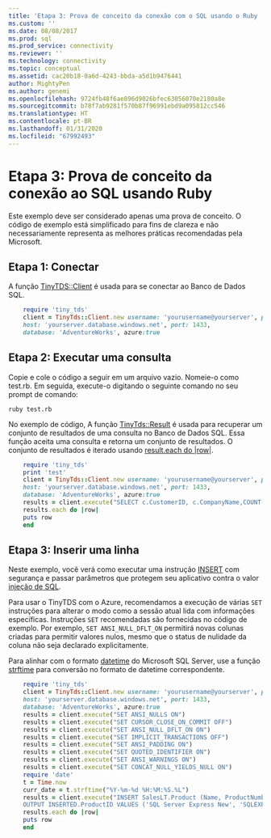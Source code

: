 ```yaml
---
title: 'Etapa 3: Prova de conceito da conexão com o SQL usando o Ruby | Microsoft Docs'
ms.custom: ''
ms.date: 08/08/2017
ms.prod: sql
ms.prod_service: connectivity
ms.reviewer: ''
ms.technology: connectivity
ms.topic: conceptual
ms.assetid: cac20b18-0a6d-4243-bbda-a5d1b9476441
author: MightyPen
ms.author: genemi
ms.openlocfilehash: 9724fb48f6ae896d9026bfec63056070e2180a8e
ms.sourcegitcommit: b78f7ab9281f570b87f96991ebd9a095812cc546
ms.translationtype: HT
ms.contentlocale: pt-BR
ms.lasthandoff: 01/31/2020
ms.locfileid: "67992493"
---
```

# <a name="step-3-proof-of-concept-connecting-to-sql-using-ruby"></a>Etapa 3: Prova de conceito da conexão ao SQL usando Ruby

Este exemplo deve ser considerado apenas uma prova de conceito.  O código de exemplo está simplificado para fins de clareza e não necessariamente representa as melhores práticas recomendadas pela Microsoft.  
  
## <a name="step-1--connect"></a>Etapa 1:  Conectar  
  
A função [TinyTDS::Client](https://github.com/rails-sqlserver/tiny_tds) é usada para se conectar ao Banco de Dados SQL.  
  
``` ruby
    require 'tiny_tds'  
    client = TinyTds::Client.new username: 'yourusername@yourserver', password: 'yourpassword',  
    host: 'yourserver.database.windows.net', port: 1433,  
    database: 'AdventureWorks', azure:true  
```  
  
## <a name="step-2--execute-a-query"></a>Etapa 2:  Executar uma consulta  
  
Copie e cole o código a seguir em um arquivo vazio. Nomeie-o como test.rb. Em seguida, execute-o digitando o seguinte comando no seu prompt de comando:  
  
    ruby test.rb  
  
No exemplo de código, A função [TinyTds::Result](https://github.com/rails-sqlserver/tiny_tds) é usada para recuperar um conjunto de resultados de uma consulta no Banco de Dados SQL. Essa função aceita uma consulta e retorna um conjunto de resultados. O conjunto de resultados é iterado usando [result.each do |row|](https://github.com/rails-sqlserver/tiny_tds).  
  
``` ruby 
    require 'tiny_tds'    
    print 'test'       
    client = TinyTds::Client.new username: 'yourusername@yourserver', password: 'yourpassword',  
    host: 'yourserver.database.windows.net', port: 1433,  
    database: 'AdventureWorks', azure:true  
    results = client.execute("SELECT c.CustomerID, c.CompanyName,COUNT(soh.SalesOrderID) AS OrderCount FROM SalesLT.Customer AS c LEFT OUTER JOIN SalesLT.SalesOrderHeader AS soh ON c.CustomerID = soh.CustomerID GROUP BY c.CustomerID, c.CompanyName ORDER BY OrderCount DESC")  
    results.each do |row|  
    puts row  
    end  
```  
  
## <a name="step-3--insert-a-row"></a>Etapa 3:  Inserir uma linha  
  
Neste exemplo, você verá como executar uma instrução [INSERT](../../t-sql/statements/insert-transact-sql.md) com segurança e passar parâmetros que protegem seu aplicativo contra o valor [injeção de SQL](../../relational-databases/tables/primary-and-foreign-key-constraints.md).    
  
Para usar o TinyTDS com o Azure, recomendamos a execução de várias `SET` instruções para alterar o modo como a sessão atual lida com informações específicas. Instruções `SET` recomendadas são fornecidas no código de exemplo. Por exemplo, `SET ANSI_NULL_DFLT_ON` permitirá novas colunas criadas para permitir valores nulos, mesmo que o status de nulidade da coluna não seja declarado explicitamente.  
  
Para alinhar com o formato [datetime](../../t-sql/data-types/datetime-transact-sql.md) do Microsoft SQL Server, use a função [strftime](https://ruby-doc.org/core-2.2.0/Time.html#method-i-strftime) para conversão no formato de datetime correspondente.  
  
``` ruby
    require 'tiny_tds'  
    client = TinyTds::Client.new username: 'yourusername@yourserver', password: 'yourpassword',  
    host: 'yourserver.database.windows.net', port: 1433,  
    database: 'AdventureWorks', azure:true  
    results = client.execute("SET ANSI_NULLS ON")  
    results = client.execute("SET CURSOR_CLOSE_ON_COMMIT OFF")  
    results = client.execute("SET ANSI_NULL_DFLT_ON ON")  
    results = client.execute("SET IMPLICIT_TRANSACTIONS OFF")  
    results = client.execute("SET ANSI_PADDING ON")  
    results = client.execute("SET QUOTED_IDENTIFIER ON")  
    results = client.execute("SET ANSI_WARNINGS ON")  
    results = client.execute("SET CONCAT_NULL_YIELDS_NULL ON")  
    require 'date'  
    t = Time.now  
    curr_date = t.strftime("%Y-%m-%d %H:%M:%S.%L")  
    results = client.execute("INSERT SalesLT.Product (Name, ProductNumber, StandardCost, ListPrice, SellStartDate)  
    OUTPUT INSERTED.ProductID VALUES ('SQL Server Express New', 'SQLEXPRESS New', 0, 0, '#{curr_date}' )")  
    results.each do |row|  
    puts row  
    end  
```

